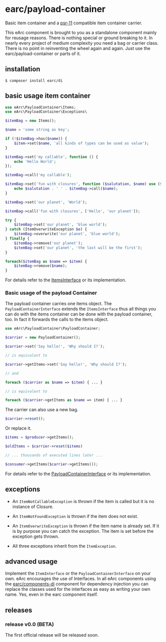 # earc/payload-container

Basic item container and a [psr-11](https://www.php-fig.org/psr/psr-11/) 
compatible item container carrier.

This eArc component is brought to you as a standalone component mainly for 
reusage reasons. There is nothing special or ground breaking to it. In nearly
every project of medium complexity you need a bag or carrier class. There is no
point in reinventing the wheel again and again. Just use the 
earc/payload-container or parts of it.

## installation

```
$ composer install earc/di
```

## basic usage item container

```php
use eArc\PayloadContainer\Items;
use eArc\PayloadContainer\Exceptions\

$itemBag = new Items();

$name = 'some string as key';

if (!$itemBag->has($name)) {
    $item->set($name, 'all kinds of types can be used as value');
}

$itemBag->set('my callable', function () {
    echo 'Hello World';
});

$itemBag->call('my callable');

$itemBag->set('fun with closures', function ($salutation, $name) use ($itemBag) {
    echo $salutation . ' ' . $itemBag->call($name);
}

$itemBag->set('our planet', 'World');

$itemBag->call('fun with closures', ['Hello', 'our planet']);

try {
    $itemBag->set('our planet', 'blue world');
} catch (ItemOverwriteException $e) {
    $itemBag->overwrite('our planet', 'blue world');
} finally {
    $itemBag->remove('our planet');
    $itemBag->set('our planet', 'the last will be the first');
}

foreach($itemBag as $name => $item) {
    $itemBag->remove($name);
}
```

For details refer to the 
[ItemsInterface](https://github.com/Koudela/eArc-payload-container/blob/master/src/Interfaces/ItemsInterface.php) 
or its implementation.

### Basic usage of the payload Container

The payload container carries one items object. The `PayloadContainerInterface` 
extends the `ItemsInterface` thus all things you can do with the
items container can be done with the payload container, too. In fact it forwards
the calls to the items object.

```php
use eArc\PayloadContainer\PayloadContainer;

$carrier = new PayloadContainer();

$carrier->set('Say hello!', 'Why should I?');

// is equivalent to

$carrier->getItems->set('Say hello!', 'Why should I?');

// and 

foreach ($carrier as $name => $item) { ... }

// is equivalent to

foreach ($carrier->getItems as $name => item) { ... }
```

The carrier can also use a new bag.

```php
$carrier->reset();
```

Or replace it.

```php
$items = $producer->getItems();

$oldItems = $carrier->reset($items)

// ... thousands of executed lines later ...

$consumer->getItems($carrier->getItems());
```

For details refer to the 
[PayloadContainerInterface](https://github.com/Koudela/eArc-payload-container/blob/master/src/Interfaces/PayloadContainerInterface.php) 
or its implementation.

## exceptions

 * An `ItemNotCallableException` is thrown if the item is called but it is no 
 instance of Closure.

 * An `ItemNotFoundException` is thrown if the item does not exist.

 * An `ItemOverwriteException` is thrown if the item name is already set. If 
 it is by purpose you can catch the exception. The item is set before the
 exception gets thrown.
 
 * All three exceptions inherit from the `ItemException`.

## advanced usage

Implement the `ItemInterface` or the `PayloadContainerInterface` on your own.
eArc encourages the use of Interfaces. In all eArc components using the 
[earc/components-di](https://github.com/Koudela/eArc-component-di) component 
for dependency injection you can replace the classes used for the interfaces as 
easy as writing your own name. Yes, even in the earc component itself.

## releases

### release v0.0 (BETA)

The first official release will be released soon.
